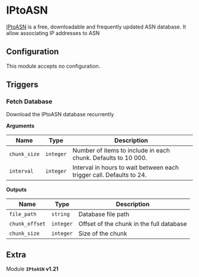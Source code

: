 # IPtoASN

[IPtoASN](https://iptoasn.com/) is a free, downloadable and frequently updated ASN database. It allow associating IP addresses to ASN

## Configuration

This module accepts no configuration.

## Triggers

### Fetch Database

Download the IPtoASN database recurrently

**Arguments**

| Name      |  Type   |  Description  |
| --------- | ------- | --------------------------- |
| `chunk_size` | `integer` | Number of items to include in each chunk. Defaults to 10 000. |
| `interval` | `integer` | Interval in hours to wait between each trigger call. Defaults to 24. |


**Outputs**

| Name      |  Type   |  Description  |
| --------- | ------- | --------------------------- |
| `file_path` | `string` | Database file path |
| `chunk_offset` | `integer` | Offset of the chunk in the full database |
| `chunk_size` | `integer` | Size of the chunk |


## Extra

Module **`IPtoASN` v1.21**